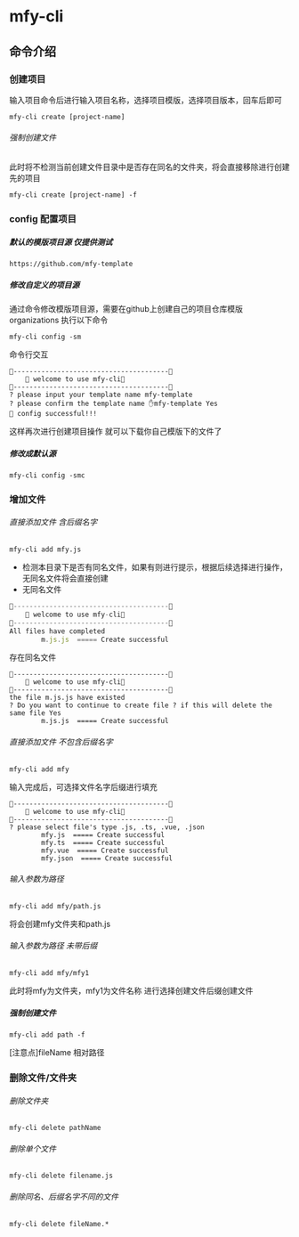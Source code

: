  
 
# mfy-cli
## 命令介绍
### 创建项目
输入项目命令后进行输入项目名称，选择项目模版，选择项目版本，回车后即可
```
mfy-cli create [project-name]
```
###### 强制创建文件
此时将不检测当前创建文件目录中是否存在同名的文件夹，将会直接移除进行创建先的项目
```
mfy-cli create [project-name] -f
```
### config 配置项目

##### 默认的模版项目源 仅提供测试
```
https://github.com/mfy-template
```
##### 修改自定义的项目源
通过命令修改模版项目源，需要在github上创建自己的项目仓库模版organizations
执行以下命令 

```
mfy-cli config -sm
```
命令行交互
```
🌟---------------------------------------🌟
    👏 welcome to use mfy-cli👏    
🌟---------------------------------------🌟
? please input your template name mfy-template
? please confirm the template name ✋mfy-template Yes
🎉 config successful!!!
```
这样再次进行创建项目操作 就可以下载你自己模版下的文件了


#####  修改成默认源
```
mfy-cli config -smc
```

### 增加文件
###### 直接添加文件 含后缀名字
```
mfy-cli add mfy.js 
```
* 检测本目录下是否有同名文件，如果有则进行提示，根据后续选择进行操作，无同名文件将会直接创建
* 无同名文件
```jsx static
🌟---------------------------------------🌟
    👏 welcome to use mfy-cli👏    
🌟---------------------------------------🌟
All files have completed
        m.js.js  ===== Create successful
```
存在同名文件
```
🌟---------------------------------------🌟
    👏 welcome to use mfy-cli👏    
🌟---------------------------------------🌟
the file m.js.js have existed
? Do you want to continue to create file ? if this will delete the same file Yes
        m.js.js  ===== Create successful
```
###### 直接添加文件 不包含后缀名字

```
mfy-cli add mfy 
```
输入完成后，可选择文件名字后缀进行填充
```
🌟---------------------------------------🌟
    👏 welcome to use mfy-cli👏    
🌟---------------------------------------🌟
? please select file's type .js, .ts, .vue, .json
        mfy.js  ===== Create successful
        mfy.ts  ===== Create successful
        mfy.vue  ===== Create successful
        mfy.json  ===== Create successful
```
###### 输入参数为路径

```
mfy-cli add mfy/path.js
```
将会创建mfy文件夹和path.js
###### 输入参数为路径 未带后缀

```
mfy-cli add mfy/mfy1
```
此时将mfy为文件夹，mfy1为文件名称 进行选择创建文件后缀创建文件
##### 强制创建文件

```
mfy-cli add path -f
``` 

[注意点]fileName 相对路径

### 删除文件/文件夹
###### 删除文件夹
```
mfy-cli delete pathName
```
###### 删除单个文件

```
mfy-cli delete filename.js
```
###### 删除同名、后缀名字不同的文件
```
mfy-cli delete fileName.*
```


